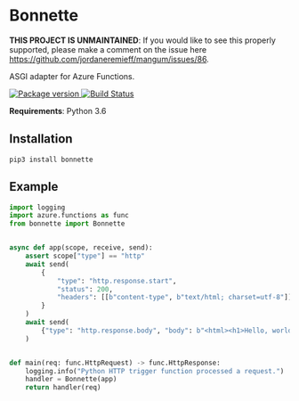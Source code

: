 # Bonnette

**THIS PROJECT IS UNMAINTAINED**: If you would like to see this properly supported, please make a comment on the issue here https://github.com/jordaneremieff/mangum/issues/86.

ASGI adapter for Azure Functions.

<a href="https://pypi.org/project/bonnette/">
    <img src="https://badge.fury.io/py/bonnette.svg" alt="Package version">
</a>
<a href="https://travis-ci.org/erm/bonnette">
    <img src="https://travis-ci.org/erm/bonnette.svg?branch=master" alt="Build Status">
</a>

**Requirements**: Python 3.6

## Installation

```shell
pip3 install bonnette
```

## Example

```python
import logging
import azure.functions as func
from bonnette import Bonnette


async def app(scope, receive, send):
    assert scope["type"] == "http"
    await send(
        {
            "type": "http.response.start",
            "status": 200,
            "headers": [[b"content-type", b"text/html; charset=utf-8"]],
        }
    )
    await send(
        {"type": "http.response.body", "body": b"<html><h1>Hello, world!</h1></html>"}
    )


def main(req: func.HttpRequest) -> func.HttpResponse:
    logging.info("Python HTTP trigger function processed a request.")
    handler = Bonnette(app)
    return handler(req)

```
